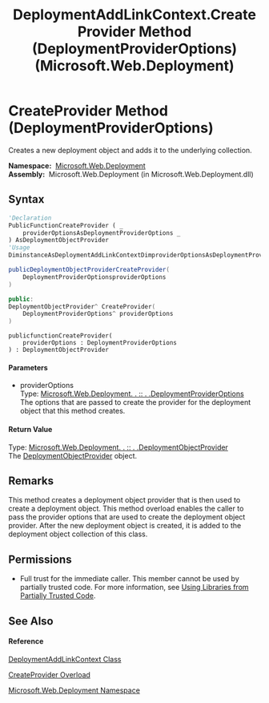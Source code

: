 ﻿---
title: DeploymentAddLinkContext.CreateProvider Method (DeploymentProviderOptions) (Microsoft.Web.Deployment)
TOCTitle: CreateProvider Method (DeploymentProviderOptions)
ms:assetid: M:Microsoft.Web.Deployment.DeploymentAddLinkContext.CreateProvider(Microsoft.Web.Deployment.DeploymentProviderOptions)
ms:mtpsurl: https://msdn.microsoft.com/en-us/library/microsoft.web.deployment.deploymentaddlinkcontext.createprovider(v=VS.90)
ms:contentKeyID: 20209121
ms.date: 05/02/2012
mtps_version: v=VS.90
dev_langs:
- vb
- csharp
- c++
- jscript
api_location:
- Microsoft.Web.Deployment.dll
api_name:
- Microsoft.Web.Deployment.DeploymentAddLinkContext.CreateProvider
api_type:
- Managed
topic_type:
- apiref
- kbSyntax
product_family_name: VS
ROBOTS: INDEX,FOLLOW
---

# CreateProvider Method (DeploymentProviderOptions)

Creates a new deployment object and adds it to the underlying collection.

**Namespace:**  [Microsoft.Web.Deployment](microsoft-web-deployment-namespace.md)  
**Assembly:**  Microsoft.Web.Deployment (in Microsoft.Web.Deployment.dll)

## Syntax

``` vb
'Declaration
PublicFunctionCreateProvider ( _
    providerOptionsAsDeploymentProviderOptions _
) AsDeploymentObjectProvider
'Usage
DiminstanceAsDeploymentAddLinkContextDimproviderOptionsAsDeploymentProviderOptionsDimreturnValueAsDeploymentObjectProviderreturnValue = instance.CreateProvider(providerOptions)
```

``` csharp
publicDeploymentObjectProviderCreateProvider(
    DeploymentProviderOptionsproviderOptions
)
```

``` c++
public:
DeploymentObjectProvider^ CreateProvider(
    DeploymentProviderOptions^ providerOptions
)
```

``` jscript
publicfunctionCreateProvider(
    providerOptions : DeploymentProviderOptions
) : DeploymentObjectProvider
```

#### Parameters

  - providerOptions  
    Type: [Microsoft.Web.Deployment. . :: . .DeploymentProviderOptions](deploymentprovideroptions-class-microsoft-web-deployment.md)  
    The options that are passed to create the provider for the deployment object that this method creates.  

#### Return Value

Type: [Microsoft.Web.Deployment. . :: . .DeploymentObjectProvider](deploymentobjectprovider-class-microsoft-web-deployment.md)  
The [DeploymentObjectProvider](deploymentobjectprovider-class-microsoft-web-deployment.md) object.  

## Remarks

This method creates a deployment object provider that is then used to create a deployment object. This method overload enables the caller to pass the provider options that are used to create the deployment object provider. After the new deployment object is created, it is added to the deployment object collection of this class.

## Permissions

  - Full trust for the immediate caller. This member cannot be used by partially trusted code. For more information, see [Using Libraries from Partially Trusted Code](https://msdn.microsoft.com/en-us/library/8skskf63\(v=vs.90\)).

## See Also

#### Reference

[DeploymentAddLinkContext Class](deploymentaddlinkcontext-class-microsoft-web-deployment.md)

[CreateProvider Overload](deploymentaddlinkcontext-createprovider-method-microsoft-web-deployment.md)

[Microsoft.Web.Deployment Namespace](microsoft-web-deployment-namespace.md)


